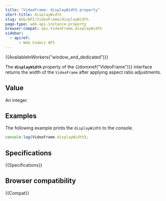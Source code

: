 ```yaml
---
title: "VideoFrame: displayWidth property"
short-title: displayWidth
slug: Web/API/VideoFrame/displayWidth
page-type: web-api-instance-property
browser-compat: api.VideoFrame.displayWidth
sidebar:
  - apiref:
      - Web Codecs API
---
```


{{AvailableInWorkers("window_and_dedicated")}}

The **`displayWidth`** property of the {{domxref("VideoFrame")}} interface returns the width of the `VideoFrame` after applying aspect ratio adjustments.

## Value

An integer.

## Examples

The following example prints the `displayWidth` to the console.

```js
console.log(VideoFrame.displayWidth);
```

## Specifications

{{Specifications}}

## Browser compatibility

{{Compat}}
